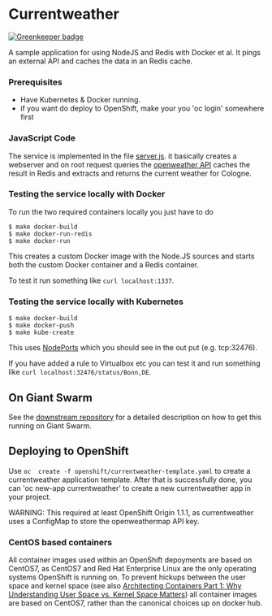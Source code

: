 Currentweather
====================

[![Greenkeeper badge](https://badges.greenkeeper.io/luebken/currentweather.svg)](https://greenkeeper.io/)

A sample application for using NodeJS and Redis with Docker et al. It pings an external API and caches the data in an Redis cache.

### Prerequisites

* Have Kubernetes & Docker running.
* if you want do deploy to OpenShift, make your you 'oc login' somewhere first

### JavaScript Code

The service is implemented in the file [server.js](server.js). it basically creates a webserver and on root request queries the [openweather API](http://api.openweathermap.org/data/2.5/weather?q=Cologne) caches the result in Redis and extracts and returns the current weather for Cologne.

### Testing the service locally with Docker

To run the two required containers locally you just have to do

```
$ make docker-build
$ make docker-run-redis
$ make docker-run
```

This creates a custom Docker image with the Node.JS sources and starts both the custom Docker container and a Redis container.

To test it run something like `curl localhost:1337`.

### Testing the service locally with Kubernetes

```
$ make docker-build
$ make docker-push
$ make kube-create
```

This uses [NodePorts](http://kubernetes.io/v1.0/docs/user-guide/services.html#type-nodeport) which you should see in the out put (e.g. tcp:32476).

If you have added a rule to Virtualbox etc you can test it and run something like `curl localhost:32476/status/Bonn,DE`.


## On Giant Swarm

See the [downstream repository](https://github.com/giantswarm/giantswarm-currentweather
) for a detailed description on how to get this running on Giant Swarm.

## Deploying to OpenShift

Use `oc  create -f openshift/currentweather-template.yaml` to create a currentweather
application template. After that is successfully done, you can 'oc new-app currentweather'
to create a new currentweather app in your project.

WARNING: This required at least OpenShift Origin 1.1.1, as currentweather uses
a ConfigMap to store the openweathermap API key.

### CentOS based containers

All container images used within an OpenShift depoyments are based on CentOS7,
as CentOS7 and Red Hat Enterprise Linux are the only operating systems OpenShift
is running on. To prevent hickups between the user space and kernel space (see
  also [Architecting Containers Part 1: Why Understanding User Space vs. Kernel Space Matters](http://rhelblog.redhat.com/2015/07/29/architecting-containers-part-1-user-space-vs-kernel-space/))
all container images are based on CentOS7, rather than the canonical choices up
on docker hub.
